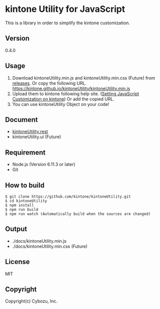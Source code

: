 # kintone Utility for JavaScript
This is a library in order to simplify the kintone customization.

## Version
0.4.0

## Usage
1. Download kintoneUtility.min.js and kintoneUtility.min.css (Future) from [releases](https://github.com/kintone/kintoneUtility/releases).
   Or copy the following URL.
   https://kintone.github.io/kintoneUtility/kintoneUtility.min.js
2. Upload them to kintone following help site. ([Setting JavaScript Customization on kintone](https://help.kintone.com/en/k/user/js_customize.html))
   Or add the copied URL.
3. You can use kintoneUtility Object on your code!

## Document
* [kintoneUtility.rest](./guides/rest_doc.md)
* kintoneUtility.ui (Future)

## Requirement
* Node.js (Version 6.11.3 or later)
* Git

## How to build
```shell-session
$ git clone https://github.com/kintone/kintoneUtility.git
$ cd kintoneUtility
$ npm install
$ npm run build
$ npm run watch (Automatically build when the sources are changed)
```

## Output
* ./docs/kintoneUtility.min.js
* ./docs/kintoneUtility.min.css (Future)

## License
MIT

## Copyright
Copyright(c) Cybozu, Inc.
